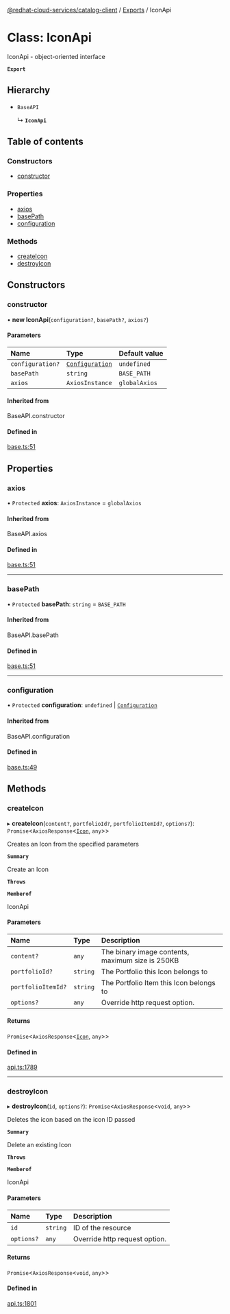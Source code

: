 [@redhat-cloud-services/catalog-client](../README.md) / [Exports](../modules.md) / IconApi

# Class: IconApi

IconApi - object-oriented interface

**`Export`**

## Hierarchy

- `BaseAPI`

  ↳ **`IconApi`**

## Table of contents

### Constructors

- [constructor](IconApi.md#constructor)

### Properties

- [axios](IconApi.md#axios)
- [basePath](IconApi.md#basepath)
- [configuration](IconApi.md#configuration)

### Methods

- [createIcon](IconApi.md#createicon)
- [destroyIcon](IconApi.md#destroyicon)

## Constructors

### constructor

• **new IconApi**(`configuration?`, `basePath?`, `axios?`)

#### Parameters

| Name | Type | Default value |
| :------ | :------ | :------ |
| `configuration?` | [`Configuration`](Configuration.md) | `undefined` |
| `basePath` | `string` | `BASE_PATH` |
| `axios` | `AxiosInstance` | `globalAxios` |

#### Inherited from

BaseAPI.constructor

#### Defined in

[base.ts:51](https://github.com/RedHatInsights/javascript-clients/blob/master/packages/catalog/base.ts#L51)

## Properties

### axios

• `Protected` **axios**: `AxiosInstance` = `globalAxios`

#### Inherited from

BaseAPI.axios

#### Defined in

[base.ts:51](https://github.com/RedHatInsights/javascript-clients/blob/master/packages/catalog/base.ts#L51)

___

### basePath

• `Protected` **basePath**: `string` = `BASE_PATH`

#### Inherited from

BaseAPI.basePath

#### Defined in

[base.ts:51](https://github.com/RedHatInsights/javascript-clients/blob/master/packages/catalog/base.ts#L51)

___

### configuration

• `Protected` **configuration**: `undefined` \| [`Configuration`](Configuration.md)

#### Inherited from

BaseAPI.configuration

#### Defined in

[base.ts:49](https://github.com/RedHatInsights/javascript-clients/blob/master/packages/catalog/base.ts#L49)

## Methods

### createIcon

▸ **createIcon**(`content?`, `portfolioId?`, `portfolioItemId?`, `options?`): `Promise`<`AxiosResponse`<[`Icon`](../interfaces/Icon.md), `any`\>\>

Creates an Icon from the specified parameters

**`Summary`**

Create an Icon

**`Throws`**

**`Memberof`**

IconApi

#### Parameters

| Name | Type | Description |
| :------ | :------ | :------ |
| `content?` | `any` | The binary image contents, maximum size is 250KB |
| `portfolioId?` | `string` | The Portfolio this Icon belongs to |
| `portfolioItemId?` | `string` | The Portfolio Item this Icon belongs to |
| `options?` | `any` | Override http request option. |

#### Returns

`Promise`<`AxiosResponse`<[`Icon`](../interfaces/Icon.md), `any`\>\>

#### Defined in

[api.ts:1789](https://github.com/RedHatInsights/javascript-clients/blob/master/packages/catalog/api.ts#L1789)

___

### destroyIcon

▸ **destroyIcon**(`id`, `options?`): `Promise`<`AxiosResponse`<`void`, `any`\>\>

Deletes the icon based on the icon ID passed

**`Summary`**

Delete an existing Icon

**`Throws`**

**`Memberof`**

IconApi

#### Parameters

| Name | Type | Description |
| :------ | :------ | :------ |
| `id` | `string` | ID of the resource |
| `options?` | `any` | Override http request option. |

#### Returns

`Promise`<`AxiosResponse`<`void`, `any`\>\>

#### Defined in

[api.ts:1801](https://github.com/RedHatInsights/javascript-clients/blob/master/packages/catalog/api.ts#L1801)
